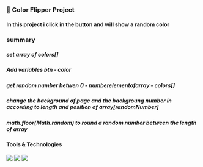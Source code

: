 <h3>
  🚀 Color Flipper Project 
</h3> 
<h4>In this project i click in the button and will show a random color</h4>


<h3>summary</h3>
<h5>set array of colors[]</h5>
<h5>Add variables btn - color</h5>
<h5>get random number betwen 0 - numberelementofarray - colors[]</h5>
<h5>change the background of page and the backgroung number in according to length and position of array[randomNumber]</h5>
<h5>math.floor(Math.random) to round a random number between the length of array</h5>

<h4>Tools & Technologies</h4>
<p>
  <img src="https://img.shields.io/badge/HTML5-E34F26?style=for-the-badge&logo=html5&logoColor=white">
  <img src="https://img.shields.io/badge/CSS3-1572B6?style=for-the-badge&logo=css3&logoColor=white">
  <img src="https://img.shields.io/badge/JavaScript-F7DF1E?style=for-the-badge&logo=javascript&logoColor=black">
</p>
